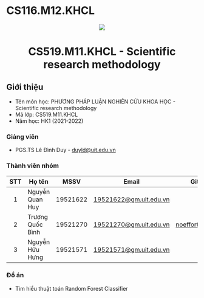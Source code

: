 # CS116.M12.KHCL
<p align="center">
  <a href="https://www.uit.edu.vn/"><img src="https://www.uit.edu.vn/sites/vi/files/banner.png"></a>
<h1 align="center"><b>CS519.M11.KHCL - Scientific research methodology</b></h1>

## Giới thiệu
* Tên môn học: PHƯƠNG PHÁP LUẬN NGHIÊN CỨU KHOA HỌC - Scientific research methodology
* Mã lớp: CS519.M11.KHCL
* Năm học: HK1 (2021-2022)

### Giảng viên
* PGS.TS Lê Đình Duy - duyld@uit.edu.vn

### Thành viên nhóm 

| STT | Họ tên | MSSV | Email | Github |
| :---: | --- | --- | --- | --- |
| 1 | Nguyễn Quan Huy | 19521622 | 19521622@gm.uit.edu.vn |  |
| 2 | Trương Quốc Bình | 19521270 | 19521270@gm.uit.edu.vn | [noeffortnomoney](https://github.com/noeffortnomoney) |
| 3 | Nguyễn Hữu Hưng | 19521571 | 19521571@gm.uit.edu.vn |  |

### Đồ án

* Tìm hiểu thuật toán Random Forest Classifier
